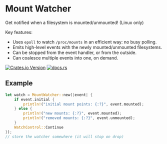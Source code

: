 # Mount Watcher

Get notified when a filesystem is mounted/unmounted! (Linux only)

Key features:

- Uses `epoll` to watch `/proc/mounts` in an efficient way: no busy polling.
- Emits high-level events with the newly mounted/unmounted filesystems.
- Can be stopped from the event handler, or from the outside.
- Can coalesce multiple events into one, on demand.

[![Crates.io Version](https://img.shields.io/crates/v/mount-watcher)](https://crates.io/crates/mount-watcher)
[![docs.rs](https://img.shields.io/docsrs/mount-watcher)](https://docs.rs/mount-watcher)

## Example

```rs
let watch = MountWatcher::new(|event| {
    if event.initial {
        println!("initial mount points: {:?}", event.mounted);
    } else {
        println!("new mounts: {:?}", event.mounted);
        println!("removed mounts: {:?}", event.unmounted);
    }
    WatchControl::Continue
});
// store the watcher somewhere (it will stop on drop)
```
